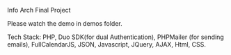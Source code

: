 Info Arch Final Project

Please watch the demo in demos folder.

Tech Stack: PHP, Duo SDK(for dual Authentication), PHPMailer (for sending emails), FullCalendarJS, JSON, Javascript, JQuery, AJAX, Html, CSS. 
